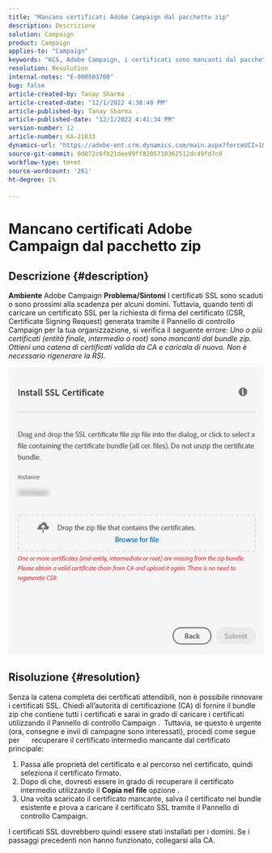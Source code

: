 ```yaml
---
title: "Mancano certificati Adobe Campaign dal pacchetto zip"
description: Descrizione
solution: Campaign
product: Campaign
applies-to: "Campaign"
keywords: "KCS, Adobe Campaign, i certificati sono mancanti dal pacchetto zip, ssl, dominio, pannello di controllo"
resolution: Resolution
internal-notes: "E-000503700"
bug: false
article-created-by: Tanay Sharma .
article-created-date: "12/1/2022 4:38:40 PM"
article-published-by: Tanay Sharma .
article-published-date: "12/1/2022 4:41:34 PM"
version-number: 12
article-number: KA-21033
dynamics-url: "https://adobe-ent.crm.dynamics.com/main.aspx?forceUCI=1&pagetype=entityrecord&etn=knowledgearticle&id=18c9699a-9671-ed11-9562-6045bd006239"
source-git-commit: 0d072c6fb21dee09ff8205710362512dc49fd7c0
workflow-type: tm+mt
source-wordcount: '261'
ht-degree: 1%

---
```


# Mancano certificati Adobe Campaign dal pacchetto zip

## Descrizione {#description}

<b>Ambiente</b>
Adobe Campaign
<b>Problema/Sintomi</b>
I certificati SSL sono scaduti o sono prossimi alla scadenza per alcuni domini. Tuttavia, quando tenti di caricare un certificato SSL per la richiesta di firma del certificato (CSR, Certificate Signing Request) generata tramite il Pannello di controllo Campaign per la tua organizzazione, si verifica il seguente errore: *Uno o più certificati (entità finale, intermedio o root) sono mancanti dal bundle zip. Ottieni una catena di certificati valida da CA e caricala di nuovo. Non è necessario rigenerare la RSI*.


![](assets/___1bc9699a-9671-ed11-9562-6045bd006239___.png)


## Risoluzione {#resolution}


Senza la catena completa dei certificati attendibili, non è possibile rinnovare i certificati SSL. Chiedi all’autorità di certificazione (CA) di fornire il bundle zip che contiene tutti i certificati e sarai in grado di caricare i certificati utilizzando il Pannello di controllo Campaign .  Tuttavia, se questo è urgente (ora, consegne e invii di campagne sono interessati), procedi come segue per &#x200B; &#x200B; &#x200B; &#x200B; &#x200B; recuperare il certificato intermedio mancante dal certificato principale:

1. Passa alle proprietà del certificato e al percorso nel certificato, quindi seleziona il certificato firmato.
2. Dopo di che, dovresti essere in grado di recuperare il certificato intermedio utilizzando il <b>Copia nel file</b> opzione .
3. Una volta scaricato il certificato mancante, salva il certificato nel bundle esistente e prova a caricare il certificato SSL tramite il Pannello di controllo Campaign.


I certificati SSL dovrebbero quindi essere stati installati per i domini. Se i passaggi precedenti non hanno funzionato, collegarsi alla CA.
